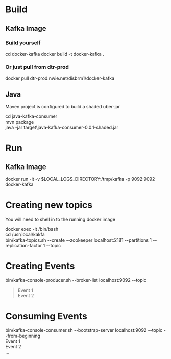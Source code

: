 # Build

## Kafka Image

### Build yourself
cd docker-kafka
docker build -t docker-kafka .

### Or just pull from dtr-prod

docker pull dtr-prod.nwie.net/disbrm1/docker-kafka

## Java

Maven project is configured to build a shaded uber-jar

cd java-kafka-consumer  
mvn package  
java -jar target\java-kafka-consumer-0.0.1-shaded.jar  

# Run

## Kafka Image

docker run -it -v $LOCAL\_LOGS\_DIRECTORY:/tmp/kafka -p 9092:9092 docker-kafka


# Creating new topics

You will need to shell in to the running docker image

docker exec -it <image-hash> /bin/bash  
cd /usr/local/kakfa  
bin/kafka-topics.sh --create --zookeeper localhost:2181 --partitions 1 --replication-factor 1 --topic <my-topic-name>  

# Creating Events

bin/kafka-console-producer.sh --broker-list localhost:9092 --topic <my-topic-name>  
> Event 1 <Return>  
> Event 2 <Return>  


# Consuming Events

bin/kafka-console-consumer.sh --bootstrap-server localhost:9092 --topic <my-topic-name> --from-beginning  
Event 1  
Event 2  
...  





